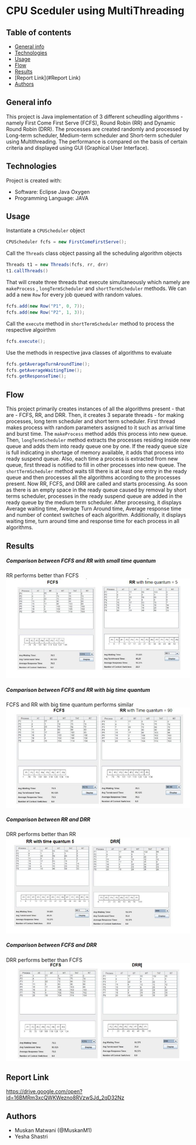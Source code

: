 # CPU Sceduler using MultiThreading

## Table of contents
* [General info](#general-info)
* [Technologies](#technologies)
* [Usage](#usage)
* [Flow](#flow)
* [Results](#Results)
* [Report Link](#Report Link)
* [Authors](#Authors)

## General info
This project is Java implementation of 3 different scheudling algorithms - namely First Come First Serve (FCFS), Round Robin (RR) and Dynamic Round Robin (DRR). The processes are created randomly and processed by Long-term scheduler, Medium-term scheduler and Short-term scheduler using Multithreading. The performance is compared on the basis of certain criteria and displayed using GUI (Graphical User Interface).
	
## Technologies
Project is created with:
* Software: Eclipse Java Oxygen
* Programming Language: JAVA
	
## Usage

Instantiate a `CPUScheduler` object 
```java
CPUScheduler fcfs = new FirstComeFirstServe();
```

Call the `Threads` class object passing all the scheduling algorithm objects
```java
Threads t1 = new Threads(fcfs, rr, drr)
t1.callThreads()
```

That will create three threads that execute simultaneously which namely are `makeProcess` , `longTermScheduler` and `shortTermScheduler` methods.  We can add a new `Row` for every job queued with random values.

```java
fcfs.add(new Row("P1", 0, 7));
fcfs.add(new Row("P2", 1, 3));
```

Call the `execute` method in `shortTermScheduler` method to process the respective algoirthm

```java
fcfs.execute();
```

Use the methods in respective java classes of algorithms to evaluate

```java
fcfs.getAverageTurnAroundTime();  
fcfs.getAverageWaitingTime();     
fcfs.getResponseTime();  
```

## Flow
This project primarily creates instances of all the algorithms present - that are - FCFS, RR, and DRR. Then, it creates 3 separate threads - for making processes, long term scheduler and short term scheduler. First thread makes process with random parameters assigned to it such as arrival time and burst time. The `makeProcess` method adds this process into new queue. Then, `longTermScheduler` method extracts the processes residing inside new queue and adds them into ready queue one by one. If the ready queue size is full indicating in shortage of memory available, it adds that process into ready suspend queue. Also, each time a process is extracted from new queue, first thread is notified to fill in other processes into new queue. The `shortTermScheduler` method waits till there is at least one entry in the ready queue and then processes all the algorithms according to the processes present. Now RR, FCFS, and DRR are called and starts processing. As soon as there is an empty space in the ready queue caused by removal by short terms scheduler, processes in the ready suspend queue are added in the ready queue by the medium term scheduler. After processing, it displays Average waiting time, Average Turn Around time, Average response time and number of context switches of each algorithm. Additionally, it displays waiting time, turn around time and response time for each process in all algorithms. 

## Results

##### Comparison between FCFS and RR with small time quantum 
RR performs better than FCFS 
![Alt Text](https://github.com/MuskanM1/CPU_Scheduler/blob/master/docs/Screenshots/1_FCFS_RR.JPG)

##### Comparison between FCFS and RR with big time quantum
FCFS and RR with big time quantum performs similar
![Alt Text](https://github.com/MuskanM1/CPU_Scheduler/blob/master/docs/Screenshots/2_FCFS_RR90.JPG)

##### Comparison between RR and DRR
DRR performs better than RR
![Alt Text](https://github.com/MuskanM1/CPU_Scheduler/blob/master/docs/Screenshots/3_RR_DRR.JPG)

##### Comparison between FCFS and DRR
DRR performs better than FCFS
![Alt Text](https://github.com/MuskanM1/CPU_Scheduler/blob/master/docs/Screenshots/4_FCFS_DRR.JPG)


## Report Link
https://drive.google.com/open?id=16BMRm3xcQWKWezno8RVzwSJd_2qD32Nz

## Authors
* Muskan Matwani (@MuskanM1)
* Yesha Shastri
